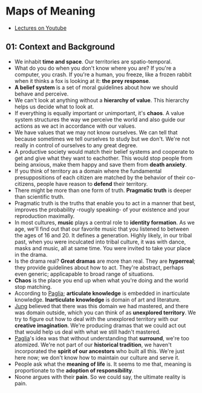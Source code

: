 # Maps of Meaning

* [Lectures on Youtube](https://www.youtube.com/watch?v=I8Xc2_FtpHI&list=PLSvU92BBjbcLH2oRiOlVexd3WBxO7XqYH)

## 01: Context and Background

* We inhabit **time and space**. Our territories are spatio-temporal.
* What do you do when you don't know where you are? If you're a computer, you crash. If you're a human, you freeze, like a frozen rabbit when it thinks a fox is looking at it: **the prey response**.
* **A belief system** is a set of moral guidelines about how we should behave and perceive.
* We can't look at anything without a **hierarchy of value**. This hierarchy helps us decide what to look at.
* If everything is equally important or unimportant, it's **chaos**. A value system structures the way we perceive the world and also guide our actions as we act in accordance with our values.
* We have values that we may not know ourselves. We can tell that because sometimes we tell ourselves to study but we don't. We're not really in control of ourselves to any great degree.
* A productive society would match their belief systems and cooperate to get and give what they want to eachother. This would stop people from being anxious, make them happy and save them from **death anxiety**.
* If you think of territory as a domain where the fundamental presuppositions of each citizen are matched by the behavior of their co-citizens, people have reason to **defend** their territory.
* There might be more than one form of truth. **Pragmatic truth** is deeper than scientific truth.
* Pragmatic truth is the truths that enable you to act in a manner that best, improves the probability -rougly speaking- of your existence and your reproduction maximally.
* In most cultures, **music** plays a central role to **identity formation**. As we age, we'll find out that our favorite music that you listened to between the ages of 16 and 20. It defines a generation. Highly likely, in our tribal past, when you were inculcated into tribal culture, it was with dance, masks and music, all at same time. You were invited to take your place in the drama.
* Is the drama real? **Great dramas** are more than real. They are **hyperreal**; they provide guidelines about how to act. They're abstract, perhaps even generic; applicapable to broad range of situations.
* **Chaos** is the place you end up when what you're doing and the world stop matching.
* According to [Paglia](https://en.wikipedia.org/wiki/Camille_Paglia); **articulate knowledge** is embedded in inarticulate knowledge. **Inarticulate knowledge** is domain of art and literature.
* [Jung](https://en.wikipedia.org/wiki/Carl_Jung) believed that there was this domain we had mastered, and there was domain outside, which you can think of as **unexplored territory**. We try to figure out how to deal with the unexplored territory with our **creative imagination**. We're producing dramas that we could act out that would help us deal with what we still hadn't mastered.
* [Paglia](https://en.wikipedia.org/wiki/Camille_Paglia)'s idea was that without understanding that **surround**, we're too atomized. We're not part of our **historical tradition**, we haven't incorporated the **spirit of our ancestors** who built all this. We're just here now; we don't know how to maintain our culture and serve it.
* People ask what the **meaning of life** is. It seems to me that, meaning is proportionate to the **adoption of responsibility**.
* Noone argues with their **pain**. So we could say, the ultimate reality is pain.

##
